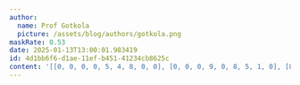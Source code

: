 ```yaml
---
author:
  name: Prof Gotkola
  picture: /assets/blog/authors/gotkola.png
maskRate: 0.53
date: 2025-01-13T13:00:01.983419
id: 4d1bb6f6-d1ae-11ef-b451-41234cb8625c
content: '[[0, 0, 0, 0, 5, 4, 8, 0, 0], [0, 0, 0, 9, 0, 8, 5, 1, 0], [8, 0, 0, 1, 2, 0, 4, 0, 9], [3, 5, 0, 0, 0, 1, 7, 2, 0], [4, 1, 0, 7, 0, 6, 0, 0, 5], [0, 0, 7, 0, 3, 0, 1, 4, 0], [2, 0, 8, 3, 0, 0, 9, 0, 4], [0, 9, 3, 5, 4, 0, 0, 0, 0], [5, 0, 0, 8, 6, 0, 0, 3, 0]]'
---
```

